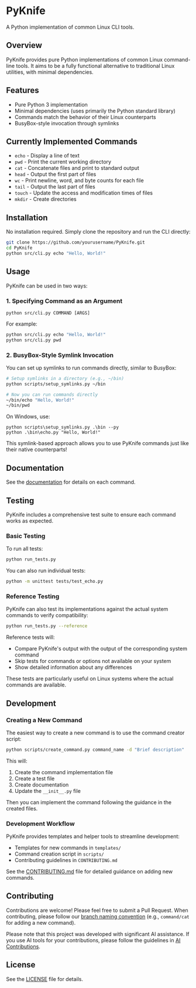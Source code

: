 # PyKnife

A Python implementation of common Linux CLI tools.

## Overview

PyKnife provides pure Python implementations of common Linux command-line tools. It aims to be a fully functional alternative to traditional Linux utilities, with minimal dependencies.

## Features

- Pure Python 3 implementation
- Minimal dependencies (uses primarily the Python standard library)
- Commands match the behavior of their Linux counterparts
- BusyBox-style invocation through symlinks

## Currently Implemented Commands

- `echo` - Display a line of text
- `pwd` - Print the current working directory
- `cat` - Concatenate files and print to standard output
- `head` - Output the first part of files
- `wc` - Print newline, word, and byte counts for each file
- `tail` - Output the last part of files
- `touch` - Update the access and modification times of files
- `mkdir` - Create directories

## Installation

No installation required. Simply clone the repository and run the CLI directly:

```bash
git clone https://github.com/yourusername/PyKnife.git
cd PyKnife
python src/cli.py echo "Hello, World!"
```

## Usage

PyKnife can be used in two ways:

### 1. Specifying Command as an Argument

```
python src/cli.py COMMAND [ARGS]
```

For example:
```bash
python src/cli.py echo "Hello, World!"
python src/cli.py pwd
```

### 2. BusyBox-Style Symlink Invocation

You can set up symlinks to run commands directly, similar to BusyBox:

```bash
# Setup symlinks in a directory (e.g., ~/bin)
python scripts/setup_symlinks.py ~/bin

# Now you can run commands directly
~/bin/echo "Hello, World!"
~/bin/pwd
```

On Windows, use:
```
python scripts\setup_symlinks.py .\bin --py
python .\bin\echo.py "Hello, World!"
```

This symlink-based approach allows you to use PyKnife commands just like their native counterparts!

## Documentation

See the [documentation](docs/commands/) for details on each command.

## Testing

PyKnife includes a comprehensive test suite to ensure each command works as expected.

### Basic Testing

To run all tests:

```bash
python run_tests.py
```

You can also run individual tests:

```bash
python -m unittest tests/test_echo.py
```

### Reference Testing

PyKnife can also test its implementations against the actual system commands to verify compatibility:

```bash
python run_tests.py --reference
```

Reference tests will:
- Compare PyKnife's output with the output of the corresponding system command
- Skip tests for commands or options not available on your system
- Show detailed information about any differences

These tests are particularly useful on Linux systems where the actual commands are available.

## Development

### Creating a New Command

The easiest way to create a new command is to use the command creator script:

```bash
python scripts/create_command.py command_name -d "Brief description"
```

This will:
1. Create the command implementation file
2. Create a test file
3. Create documentation
4. Update the `__init__.py` file

Then you can implement the command following the guidance in the created files.

### Development Workflow

PyKnife provides templates and helper tools to streamline development:

- Templates for new commands in `templates/`
- Command creation script in `scripts/`
- Contributing guidelines in `CONTRIBUTING.md`

See the [CONTRIBUTING.md](CONTRIBUTING.md) file for detailed guidance on adding new commands.

## Contributing

Contributions are welcome! Please feel free to submit a Pull Request. When contributing, please follow our [branch naming convention](CONTRIBUTING.md#branch-naming-convention) (e.g., `command/cat` for adding a new command).

Please note that this project was developed with significant AI assistance. If you use AI tools for your contributions, please follow the guidelines in [AI Contributions](ai.md).

## License

See the [LICENSE](LICENSE) file for details. 